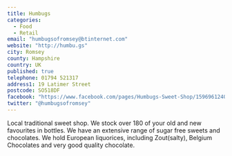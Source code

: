 ```yaml
---
title: Humbugs
categories:
  - Food
  - Retail
email: "humbugsofromsey@btinternet.com"
website: "http://humbu.gs"
city: Romsey
county: Hampshire
country: UK
published: true
telephone: 01794 521317
address1: 19 Latimer Street
postcode: SO518DF
facebook: "https://www.facebook.com/pages/Humbugs-Sweet-Shop/159696124046864?ref=hl"
twitter: "@humbugsofromsey"
---
```



Local traditional sweet shop. We stock over 180 of your old and new favourites in bottles. We have an extensive range of sugar free sweets and chocolates. We hold European liquorices, including Zout(salty), Belgium Chocolates and very good quality chocolate.
